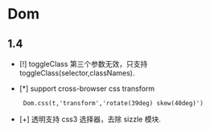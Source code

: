 # Dom

## 1.4

 - [!] toggleClass 第三个参数无效，只支持 toggleClass(selector,classNames).
 - [*] support cross-browser css transform

        Dom.css(t,'transform','rotate(39deg) skew(40deg)')

 - [+] 透明支持 css3 选择器，去除 sizzle 模块.